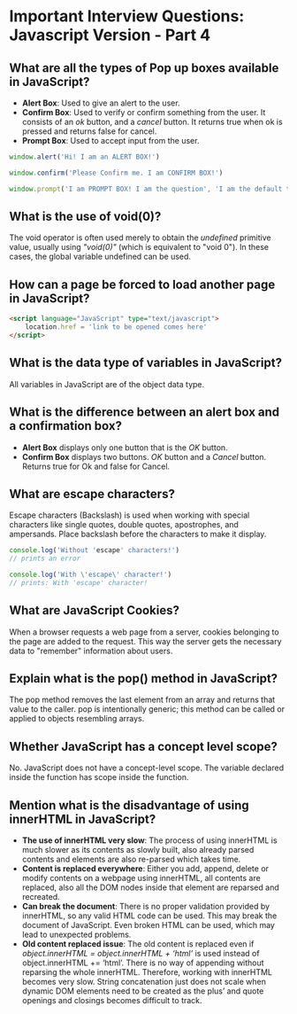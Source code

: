 # Important Interview Questions: Javascript Version - Part 4

## What are all the types of Pop up boxes available in JavaScript?

+ **Alert Box**: Used to give an alert to the user.
+ **Confirm Box**: Used to verify or confirm something from the user. It consists of an _ok_ button, and a _cancel_ button. It returns true when ok is pressed and returns false for cancel.
+ **Prompt Box**: Used to accept input from the user.

```javascript
window.alert('Hi! I am an ALERT BOX!')

window.confirm('Please Confirm me. I am CONFIRM BOX!')

window.prompt('I am PROMPT BOX! I am the question', 'I am the default text!')
```

## What is the use of void(0)?

The void operator is often used merely to obtain the _undefined_ primitive value, usually using _"void(0)"_ (which is equivalent to "void 0"). In these cases, the global variable undefined can be used.

## How can a page be forced to load another page in JavaScript?

```html
<script language="JavaScript" type="text/javascript">
    location.href = 'link to be opened comes here'
</script>
```

## What is the data type of variables in JavaScript?

All variables in JavaScript are of the object data type.

## What is the difference between an alert box and a confirmation box?

+ **Alert Box** displays only one button that is the _OK_ button.
+ **Confirm Box** displays two buttons. _OK_ button and a _Cancel_ button. Returns true for Ok and false for Cancel.

## What are escape characters?

Escape characters (Backslash) is used when working with special characters like single quotes, double quotes, apostrophes, and ampersands. Place backslash before the characters to make it display.

```javascript
console.log('Without 'escape' characters!')
// prints an error

console.log('With \'escape\' character!')
// prints: With 'escape' character!
```

## What are JavaScript Cookies?

When a browser requests a web page from a server, cookies belonging to the page are added to the request. This way the server gets the necessary data to "remember" information about users.

## Explain what is the pop() method in JavaScript?

The pop method removes the last element from an array and returns that value to the caller. pop is intentionally generic; this method can be called or applied to objects resembling arrays.

## Whether JavaScript has a concept level scope?

No. JavaScript does not have a concept-level scope. The variable declared inside the function has scope inside the function.

## Mention what is the disadvantage of using innerHTML in JavaScript?

- **The use of innerHTML very slow**: The process of using innerHTML is much slower as its contents as slowly built, also already parsed contents and elements are also re-parsed which takes time.
- **Content is replaced everywhere**: Either you add, append, delete or modify contents on a webpage using innerHTML, all contents are replaced, also all the DOM nodes inside that element are reparsed and recreated.
- **Can break the document**: There is no proper validation provided by innerHTML, so any valid HTML code can be used. This may break the document of JavaScript. Even broken HTML can be used, which may lead to unexpected problems.
- **Old content replaced issue**: The old content is replaced even if _object.innerHTML = object.innerHTML + ‘html’_ is used instead of object.innerHTML += ‘html’. There is no way of appending without reparsing the whole innerHTML. Therefore, working with innerHTML becomes very slow. String concatenation just does not scale when dynamic DOM elements need to be created as the plus’ and quote openings and closings becomes difficult to track.
